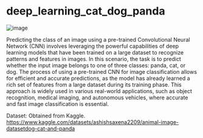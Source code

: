 # deep_learning_cat_dog_panda

![image](https://github.com/Divyanalam98/deep_learning_cat_dog_panda/assets/63960112/0b1068bf-781a-478e-8341-f46c9e6ad8a1)

Predicting the class of an image using a pre-trained Convolutional Neural Network (CNN) involves leveraging the powerful capabilities of deep learning models that have been trained on a large dataset to recognize patterns and features in images. 
In this scenario, the task is to predict whether the input image belongs to one of three classes: panda, cat, or dog.
The process of using a pre-trained CNN for image classification allows for efficient and accurate predictions, as the model has already learned a rich set of features from a large dataset during its training phase. 
This approach is widely used in various real-world applications, such as object recognition, medical imaging, and autonomous vehicles, where accurate and fast image classification is essential.

Dataset: Obtained from Kaggle. 
https://www.kaggle.com/datasets/ashishsaxena2209/animal-image-datasetdog-cat-and-panda
